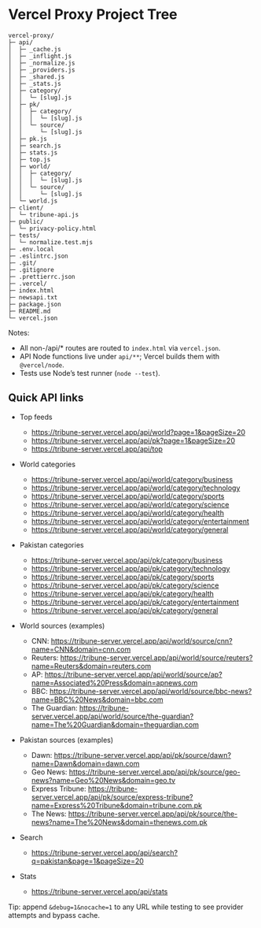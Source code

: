 # Vercel Proxy Project Tree

```
vercel-proxy/
├─ api/
│  ├─ _cache.js
│  ├─ _inflight.js
│  ├─ _normalize.js
│  ├─ _providers.js
│  ├─ _shared.js
│  ├─ _stats.js
│  ├─ category/
│  │  └─ [slug].js
│  ├─ pk/
│  │  ├─ category/
│  │  │  └─ [slug].js
│  │  └─ source/
│  │     └─ [slug].js
│  ├─ pk.js
│  ├─ search.js
│  ├─ stats.js
│  ├─ top.js
│  ├─ world/
│  │  ├─ category/
│  │  │  └─ [slug].js
│  │  └─ source/
│  │     └─ [slug].js
│  └─ world.js
├─ client/
│  └─ tribune-api.js
├─ public/
│  └─ privacy-policy.html
├─ tests/
│  └─ normalize.test.mjs
├─ .env.local
├─ .eslintrc.json
├─ .git/
├─ .gitignore
├─ .prettierrc.json
├─ .vercel/
├─ index.html
├─ newsapi.txt
├─ package.json
├─ README.md
└─ vercel.json
```

Notes:

- All non-/api/\* routes are routed to `index.html` via `vercel.json`.
- API Node functions live under `api/**`; Vercel builds them with `@vercel/node`.
- Tests use Node’s test runner (`node --test`).

## Quick API links

- Top feeds

  - https://tribune-server.vercel.app/api/world?page=1&pageSize=20
  - https://tribune-server.vercel.app/api/pk?page=1&pageSize=20
  - https://tribune-server.vercel.app/api/top

- World categories

  - https://tribune-server.vercel.app/api/world/category/business
  - https://tribune-server.vercel.app/api/world/category/technology
  - https://tribune-server.vercel.app/api/world/category/sports
  - https://tribune-server.vercel.app/api/world/category/science
  - https://tribune-server.vercel.app/api/world/category/health
  - https://tribune-server.vercel.app/api/world/category/entertainment
  - https://tribune-server.vercel.app/api/world/category/general

- Pakistan categories

  - https://tribune-server.vercel.app/api/pk/category/business
  - https://tribune-server.vercel.app/api/pk/category/technology
  - https://tribune-server.vercel.app/api/pk/category/sports
  - https://tribune-server.vercel.app/api/pk/category/science
  - https://tribune-server.vercel.app/api/pk/category/health
  - https://tribune-server.vercel.app/api/pk/category/entertainment
  - https://tribune-server.vercel.app/api/pk/category/general

- World sources (examples)

  - CNN: https://tribune-server.vercel.app/api/world/source/cnn?name=CNN&domain=cnn.com
  - Reuters: https://tribune-server.vercel.app/api/world/source/reuters?name=Reuters&domain=reuters.com
  - AP: https://tribune-server.vercel.app/api/world/source/ap?name=Associated%20Press&domain=apnews.com
  - BBC: https://tribune-server.vercel.app/api/world/source/bbc-news?name=BBC%20News&domain=bbc.com
  - The Guardian: https://tribune-server.vercel.app/api/world/source/the-guardian?name=The%20Guardian&domain=theguardian.com

- Pakistan sources (examples)

  - Dawn: https://tribune-server.vercel.app/api/pk/source/dawn?name=Dawn&domain=dawn.com
  - Geo News: https://tribune-server.vercel.app/api/pk/source/geo-news?name=Geo%20News&domain=geo.tv
  - Express Tribune: https://tribune-server.vercel.app/api/pk/source/express-tribune?name=Express%20Tribune&domain=tribune.com.pk
  - The News: https://tribune-server.vercel.app/api/pk/source/the-news?name=The%20News&domain=thenews.com.pk

- Search

  - https://tribune-server.vercel.app/api/search?q=pakistan&page=1&pageSize=20

- Stats
  - https://tribune-server.vercel.app/api/stats

Tip: append `&debug=1&nocache=1` to any URL while testing to see provider attempts and bypass cache.
